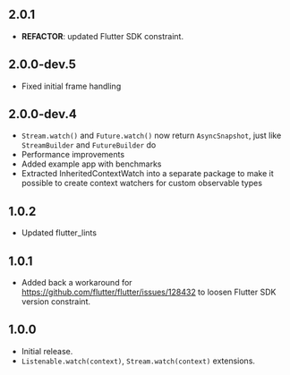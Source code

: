 ## 2.0.1

 - **REFACTOR**: updated Flutter SDK constraint.

## 2.0.0-dev.5

 - Fixed initial frame handling

## 2.0.0-dev.4

- `Stream.watch()` and `Future.watch()` now return `AsyncSnapshot`, just like `StreamBuilder` and `FutureBuilder` do
- Performance improvements
- Added example app with benchmarks
- Extracted InheritedContextWatch into a separate package to make it possible to create context watchers for custom observable types

## 1.0.2

- Updated flutter_lints

## 1.0.1

* Added back a workaround for https://github.com/flutter/flutter/issues/128432 to loosen Flutter SDK version constraint.

## 1.0.0

* Initial release.
* `Listenable.watch(context)`, `Stream.watch(context)` extensions.
